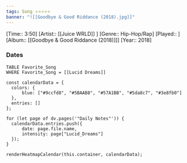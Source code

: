 ```yaml
---
tags: Song ⭐⭐⭐⭐⭐ 
banner: "![[Goodbye & Good Riddance (2018).jpg]]"
---
```

[Time:: 3:50]
[Artist:: [[Juice WRLD]] ]
[Genre:: Hip-Hop/Rap]
[Played:: ]
[Album:: [[Goodbye & Good Riddance (2018)]]]
[Year:: 2018]
### Dates
````dataview
TABLE Favorite_Song
WHERE Favorite_Song = [[Lucid Dreams]]
````
  ```dataviewjs
const calendarData = { 
	colors: { 
		blue: ["#9ccfd8", "#5BAAB8", "#57A1BB", "#5da8c7", "#3e8fb0"] 
	}, 
	entries: [] 
}; 

for (let page of dv.pages('"Daily Notes"')) { 
	calendarData.entries.push({ 
		date: page.file.name, 
		intensity: page["Lucid_Dreams"]
	}); 
} 

renderHeatmapCalendar(this.container, calendarData);
```
